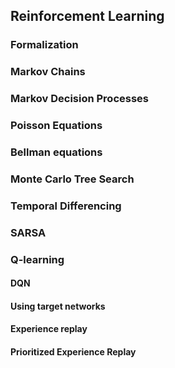 ## Reinforcement Learning

### Formalization

### Markov Chains

### Markov Decision Processes

### Poisson Equations

### Bellman equations

### Monte Carlo Tree Search

### Temporal Differencing

### SARSA

### Q-learning

#### DQN

#### Using target networks

#### Experience replay

#### Prioritized Experience Replay

###
